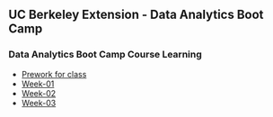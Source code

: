 ## UC Berkeley Extension - Data Analytics Boot Camp ##

### Data Analytics Boot Camp Course Learning ###

- [Prework for class](https://github.com/dvinay/ucb-extension/tree/master/pre-work)
- [Week-01](https://github.com/dvinay/ucb-extension/tree/master/week-01)
- [Week-02](https://github.com/dvinay/ucb-extension/tree/master/week-02)
- [Week-03](https://github.com/dvinay/ucb-extension/tree/master/week-03)
